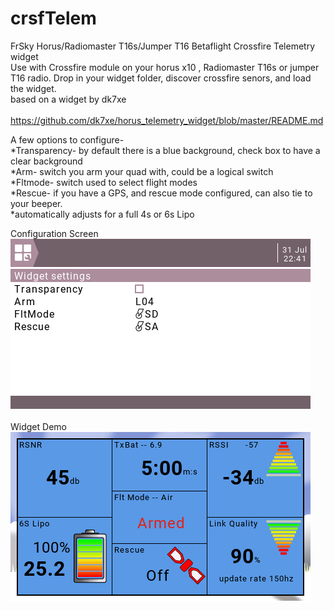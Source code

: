 # crsfTelem
FrSky Horus/Radiomaster T16s/Jumper T16  Betaflight Crossfire Telemetry widget
<br>Use with Crossfire module on your horus x10 , Radiomaster T16s or jumper T16 radio.
Drop in your widget folder, discover crossfire senors, and load the widget.
<br>
based on a widget by dk7xe  												
<br>https://github.com/dk7xe/horus_telemetry_widget/blob/master/README.md 
<br>

A few options to configure- 
<br>*Transparency- by default there is a blue background, check box to have a clear background
<br>*Arm- switch you arm your quad with, could be a logical switch
<br>*Fltmode- switch used to select flight modes
<br>*Rescue- if you have a GPS, and rescue mode configured, can also tie to your beeper.
<br>*automatically adjusts for a full 4s or 6s Lipo

Configuration Screen
<br><img src=one.png>
<br>
<br>
Widget Demo
<br><img src=two.png>

